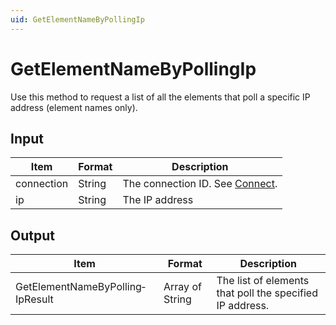 ```yaml
---
uid: GetElementNameByPollingIp
---
```


# GetElementNameByPollingIp

Use this method to request a list of all the elements that poll a specific IP address (element names only).

## Input

| Item       | Format | Description                                   |
|------------|--------|-----------------------------------------------|
| connection | String | The connection ID. See [Connect](xref:Connect). |
| ip         | String | The IP address                                |

## Output

| Item                             | Format          | Description                                              |
|----------------------------------|-----------------|----------------------------------------------------------|
| GetElementNameByPolling­IpResult | Array of String | The list of elements that poll the specified IP address. |
